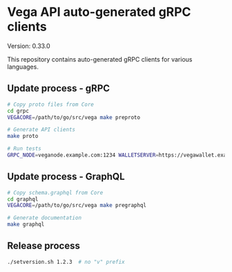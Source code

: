 # Vega API auto-generated gRPC clients

Version: 0.33.0

This repository contains auto-generated gRPC clients for various languages.

## Update process - gRPC

```bash
# Copy proto files from Core
cd grpc
VEGACORE=/path/to/go/src/vega make preproto

# Generate API clients
make proto

# Run tests
GRPC_NODE=veganode.example.com:1234 WALLETSERVER=https://vegawallet.example.com make test
```

## Update process - GraphQL
```bash
# Copy schema.graphql from Core
cd graphql
VEGACORE=/path/to/go/src/vega make pregraphql

# Generate documentation
make graphql
```

## Release process

```bash
./setversion.sh 1.2.3  # no "v" prefix
```
